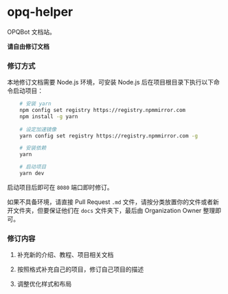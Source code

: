 # opq-helper

OPQBot 文档站。

**请自由修订文档**

### 修订方式

本地修订文档需要 Node.js 环境，可安装 Node.js 后在项目根目录下执行以下命令启动项目：

```bash
    # 安装 yarn
    npm config set registry https://registry.npmmirror.com
    npm install -g yarn
    
    # 设定加速镜像
    yarn config set registry https://registry.npmmirror.com -g

    # 安装依赖
    yarn

    # 启动项目
    yarn dev
```

启动项目后即可在 `8080` 端口即时修订。

如果不具备环境，请直接 Pull Request `.md` 文件，请按分类放置你的文件或者新开文件夹，但要保证他们在 `docs` 文件夹下，最后由 Organization Owner 整理即可。

### 修订内容

1. 补充新的介绍、教程、项目相关文档

2. 按照格式补充自己的项目，修订自己项目的描述

3. 调整优化样式和布局

